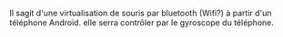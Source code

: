 Il sagit d'une virtualisation de souris par bluetooth (Wifi?) à partir d'un téléphone Android.
elle serra contrôler par le gyroscope du téléphone.